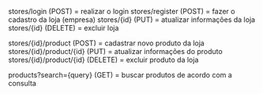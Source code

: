 stores/login (POST)                 = realizar o login
stores/register (POST)              = fazer o cadastro da loja (empresa)
stores/{id} (PUT)                   = atualizar informações da loja
stores/{id} (DELETE)                = excluir loja

stores/{id}/product (POST)          = cadastrar novo produto da loja
stores/{id}/product/{id} (PUT)      = atualizar informações do produto
stores/{id}/product/{id} (DELETE)   = excluir produto da loja

products?search={query} (GET)       = buscar produtos de acordo com a consulta